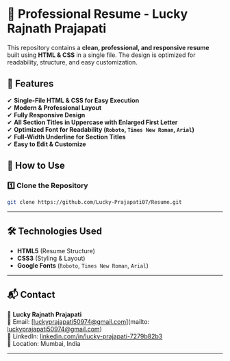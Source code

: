 # 📝 Professional Resume - Lucky Rajnath Prajapati

This repository contains a **clean, professional, and responsive resume** built using **HTML & CSS** in a single file. The design is optimized for readability, structure, and easy customization.

## 🚀 Features
✔ **Single-File HTML & CSS for Easy Execution**  
✔ **Modern & Professional Layout**  
✔ **Fully Responsive Design**  
✔ **All Section Titles in Uppercase with Enlarged First Letter**  
✔ **Optimized Font for Readability (`Roboto`, `Times New Roman`, `Arial`)**  
✔ **Full-Width Underline for Section Titles**  
✔ **Easy to Edit & Customize**  

## 📜 How to Use
### 1️⃣ Clone the Repository  
```sh
git clone https://github.com/Lucky-Prajapati07/Resume.git
```

---

## 🛠️ Technologies Used
- **HTML5** (Resume Structure)  
- **CSS3** (Styling & Layout)  
- **Google Fonts** (`Roboto`, `Times New Roman`, `Arial`)  

---

## 📬 Contact
👤 **Lucky Rajnath Prajapati**  
📧 Email: [luckyprajapati50974@gmail.com](mailto: luckyprajapati50974@gmail.com)  
🔗 LinkedIn: [linkedin.com/in/lucky-prajapati-7279b82b3](https://www.linkedin.com/in/lucky-prajapati-7279b82b3)  
📍 Location: Mumbai, India  

---

